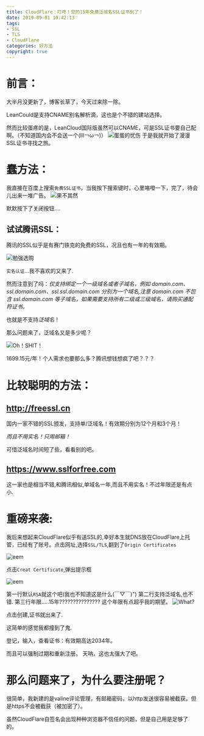 ```yaml
---
title: CloudFlare：叮咚！您的15年免费泛域名SSL证书到了！
date: 2019-09-01 10:42:13
tags:
- SSL
- TLS
- CloudFlare
categories: 好方法
copyright: true
---
```

# 前言：

大半月没更新了，博客长草了，今天过来除一除。

LeanCould是支持CNAME别名解析滴，这也是个不错的建站选择。

然而比较蛋疼的是，LeanCloud国际版虽然可以CNAME，可是SSL证书要自己配啊。（不知道国内会不会送一个(lll￢ω￢)）
![蛋蛋的忧伤](https://assets.cyfan.top/file/CYF-PicBed/pic/LCSSL.png "蛋蛋的忧伤")
于是我就开始了漫漫SSL证书寻找之旅。

# 蠢方法：

我直接在百度上搜索`免费SSL证书`，当我按下搜索键时，心里咯噔一下，完了，待会儿出来一堆广告。
![果不其然](https://assets.cyfan.top/file/CYF-PicBed/pic/BAIDUSSL.png "果不其然")

默默按下了关闭按钮....

## 试试腾讯SSL：

腾讯的SSL似乎是有赛门铁克的免费的SSL，况且也有一年的有效期。

![勉强选购](https://assets.cyfan.top/file/CYF-PicBed/pic/TSSL.png "勉强选购")

`实名认证`...我不喜欢的又来了.

然而注意到了吗：*仅支持绑定一个一级域名或者子域名，例如 domain.com、ssl.domain.com、ssl.ssl.domain.com 分别为一个域名,注意 domain.com 不包含 ssl.domain.com 等子域名，如果需要支持所有二级或三级域名，请购买通配符证书。*

也就是不支持*泛域名*！

那么问题来了，泛域名又是多少呢？

![Oh！SHIT！](https://assets.cyfan.top/file/CYF-PicBed/pic/PSSL.png "Oh！SHIT！")

1699.15元/年！个人需求也要那么多？腾讯想钱想疯了吧？？？

# 比较聪明的方法：

## <http://freessl.cn>

国内一家不错的SSL颁发，支持单/泛域名！有效期分别为12个月和3个月！

*而且不用实名！只用邮箱！*

可惜泛域名时间短了些，看看别的吧。

## <https://www.sslforfree.com>

这一家也是相当不错,和腾讯相似,单域名一年,而且不用实名！不过年限还是有点小.

# 重磅来袭:

我后来想起来CloudFlare似乎有送SSL的,幸好本生就DNS放在CloudFlare上托管，已经有了账号。点击网址,选择`SSL/TLS`,翻到了`Origin Certificates`

![eem](https://assets.cyfan.top/file/CYF-PicBed/pic/CFSSL.jpg)

点击`Creat Certificate`,弹出提示框

![eem](https://assets.cyfan.top/file/CYF-PicBed/pic/CFCSSL.png)

第一行默认`RSA`就这个吧(我也不知道这是什么(￣▽￣)")
第二行支持泛域名,也不错.
第三行年限.....15年???????????????
这个年限有点超乎我的期望。
![What?](https://assets.cyfan.top/file/CYF-PicBed/pic/WHAT.jpg "什么鬼")

点击创建,证书就出来了.

这简单的感觉我都撞到了鬼.

登记，输入，查看证书：有效期高达2034年。

而且可以强制过期和重新注册。
天呐，这也太强大了吧。

# 那么问题来了，为什么要注册呢？

很简单，我新建的是valine评论管理，有邮箱密码，以http发送很容易被截获。但是https不会被截获（被加密了）。

虽然CloudFlare自签名会出现种种浏览器不信任的问题，但是自己用是足够了的。